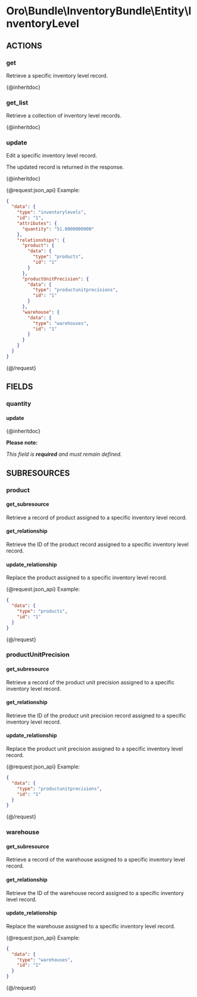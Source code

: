 # Oro\Bundle\InventoryBundle\Entity\InventoryLevel

## ACTIONS

### get

Retrieve a specific inventory level record.

{@inheritdoc}

### get_list

Retrieve a collection of inventory level records.

{@inheritdoc}

### update

Edit a specific inventory level record.

The updated record is returned in the response.

{@inheritdoc}

{@request:json_api}
Example:

```JSON
{
  "data": {
    "type": "inventorylevels",
    "id": "1",
    "attributes": {
      "quantity": "51.0000000000"
    },
    "relationships": {
      "product": {
        "data": {
          "type": "products",
          "id": "1"
        }
      },
      "productUnitPrecision": {
        "data": {
          "type": "productunitprecisions",
          "id": "1"
        }
      },
      "warehouse": {
        "data": {
          "type": "warehouses",
          "id": "1"
        }
      }
    }
  }
}
```
{@/request}

## FIELDS

### quantity

#### update

{@inheritdoc}

**Please note:**

*This field is **required** and must remain defined.*

## SUBRESOURCES

### product

#### get_subresource

Retrieve a record of product assigned to a specific inventory level record.

#### get_relationship

Retrieve the ID of the product record assigned to a specific inventory level record.

#### update_relationship

Replace the product assigned to a specific inventory level record.

{@request:json_api}
Example:

```JSON
{
  "data": {
    "type": "products",
    "id": "1"
  }
}
```
{@/request}

### productUnitPrecision

#### get_subresource

Retrieve a record of the product unit precision assigned to a specific inventory level record.

#### get_relationship

Retrieve the ID of the product unit precision record assigned to a specific inventory level record.

#### update_relationship

Replace the product unit precision assigned to a specific inventory level record.

{@request:json_api}
Example:

```JSON
{
  "data": {
    "type": "productunitprecisions",
    "id": "1"
  }
}
```
{@/request}

### warehouse

#### get_subresource

Retrieve a record of the warehouse assigned to a specific inventory level record.

#### get_relationship

Retrieve the ID of the warehouse record assigned to a specific inventory level record.

#### update_relationship

Replace the warehouse assigned to a specific inventory level record.

{@request:json_api}
Example:

```JSON
{
  "data": {
    "type": "warehouses",
    "id": "1"
  }
}
```
{@/request}
